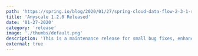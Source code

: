 ```yaml
---
path: 'https://spring.io/blog/2020/01/27/spring-cloud-data-flow-2-3-1-released'
title: 'Anyscale 1.2.0 Released'
date: '01-27-2020'
category: 'release'
image: './thumbs/default.png'
description: 'This is a maintenance release for small bug fixes, enhancements, and dependency updates.'
external: true
---
```

